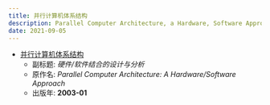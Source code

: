 ```yaml
---
title: 并行计算机体系结构
description: Parallel Computer Architecture, a Hardware, Software Approach
date: 2021-09-05
---
```


* [并行计算机体系结构](https://book.douban.com/subject/1102231/)
  - 副标题: *硬件/软件结合的设计与分析*
  - 原作名: *Parallel Computer Architecture: A Hardware/Software Approach*
  - 出版年: **2003-01**
